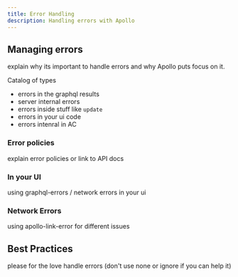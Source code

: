 ```yaml
---
title: Error Handling
description: Handling errors with Apollo
---
```


<h2>Managing errors</h2>
explain why its important to handle errors and why Apollo puts focus on it.

Catalog of types
- errors in the graphql results
- server internal errors
- errors inside stuff like `update`
- errors in your ui code
- errors intenral in AC

<h3 title="Error policies">Error policies</h3>
explain error policies or link to API docs

<h3 title="In your UI">In your UI</h3>
using graphql-errors / network errors in your ui

<h3 title="Network errors">Network Errors</h3>
using apollo-link-error for different issues

<h2 title="best-practices">Best Practices</h2>
please for the love handle errors (don't use none or ignore if you can help it)

